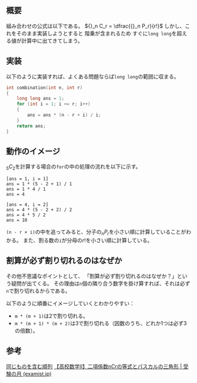## 概要
組み合わせの公式は以下である。
${}_n C_r = \dfrac{{}_n P_r}{r!}$
しかし、これをそのまま実装しようとすると
階乗が含まれるため
すぐに`long long`を超える値が計算中に出てきてしまう。

## 実装
以下のように実装すれば、よくある問題ならば`long long`の範囲に収まる。
```cpp
int combination(int n, int r)
{
	long long ans = 1;
	for (int i = 1; i <= r; i++)
	{
		ans = ans * (n - r + i) / i;
	}
	return ans;
}
```

## 動作のイメージ
${}_5 C_2$を計算する場合の`for`の中の処理の流れを以下に示す。
```
[ans = 1, i = 1]
ans = 1 * (5 - 2 + 1) / 1
ans = 1 * 4 / 1
ans = 4

[ans = 4, i = 2]
ans = 4 * (5 - 2 + 2) / 2
ans = 4 * 5 / 2
ans = 10
```
`(n - r + i)`の中を追ってみると、分子の${}_n P_r$を小さい順に計算していることがわかる。
また、割る数の`i`が分母の$r!$を小さい順に計算している。

## 割算が必ず割り切れるのはなぜか
その他不思議なポイントとして、
「割算が必ず割り切れるのはなぜか？」という疑問が出てくる。
その理由は`n`個の隣り合う数字を掛け算すれば、それは必ず`n`で割り切れるからである。

以下のように順番にイメージしていくとわかりやすい：
- `m * (m + 1)`は2で割り切れる。
- `m * (m + 1) * (m + 2)`は3で割り切れる（因数のうち、どれか1つは必ず3の倍数）。
## 参考
[同じものを含む順列](https://inupri.web.fc2.com/kakuritu/onajijyunretu.pdf)
[【高校数学Ⅱ】二項係数nCrの等式とパスカルの三角形 | 受験の月 (examist.jp)](https://examist.jp/mathematics/expression-proof/pascal-triangle/)
